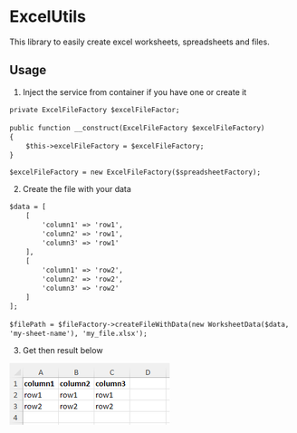 # ExcelUtils

This library to easily create excel worksheets, spreadsheets and files.

## Usage
1. Inject the service from container if you have one or create it
```
private ExcelFileFactory $excelFileFactor;

public function __construct(ExcelFileFactory $excelFileFactory) 
{
    $this->excelFileFactory = $excelFileFactory;
}
```
```
$excelFileFactory = new ExcelFileFactory($spreadsheetFactory);
```
2. Create the file with your data
```
$data = [
    [
        'column1' => 'row1',
        'column2' => 'row1',
        'column3' => 'row1'
    ],
    [
        'column1' => 'row2',
        'column2' => 'row2',
        'column3' => 'row2'
    ]
];

$filePath = $fileFactory->createFileWithData(new WorksheetData($data, 'my-sheet-name'), 'my_file.xlsx');
```
3. Get then result below

![alt text](doc/exemple.png)